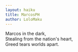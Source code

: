 ```yaml
---
layout: haiku
title: MarcosPH
author: LoloMaku
---
```


Marcos in the dark,<br>
Stealing from the nation's heart,<br>
Greed tears worlds apart.<br>